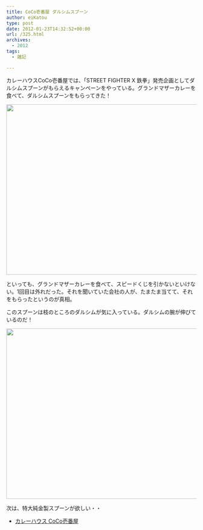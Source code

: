 ```yaml
---
title: CoCo壱番屋 ダルシムスプーン
author: eiKatou
type: post
date: 2012-01-23T14:32:52+00:00
url: /325.html
archives:
  - 2012
tags:
  - 雑記

---
```

カレーハウスCoCo壱番屋では、「STREET FIGHTER X 鉄拳」発売企画としてダルシムスプーンがもらえるキャンペーンをやっている。グランドマザーカレーを食べて、ダルシムスプーンをもらってきた！

[<img src="/blog/uploads/2012/01/20120123b.jpg" alt="" title="20120123b" width="600" height="450" class="alignnone size-full wp-image-327" srcset="/blog/uploads/2012/01/20120123b.jpg 600w, /blog/uploads/2012/01/20120123b-300x225.jpg 300w, /blog/uploads/2012/01/20120123b-400x300.jpg 400w" sizes="(max-width: 600px) 100vw, 600px" />][1]

といっても、グランドマザーカレーを食べて、スピードくじを引かないといけない。1回目は外れだった。それを聞いていた会社の人が、たまたま当てて、それをもらったというのが真相。

このスプーンは枝のところのダルシムが気に入っている。ダルシムの腕が伸びているのだ！

[<img src="/blog/uploads/2012/01/20120123a.jpg" alt="" title="20120123a" width="600" height="450" class="alignnone size-full wp-image-326" srcset="/blog/uploads/2012/01/20120123a.jpg 600w, /blog/uploads/2012/01/20120123a-300x225.jpg 300w, /blog/uploads/2012/01/20120123a-400x300.jpg 400w" sizes="(max-width: 600px) 100vw, 600px" />][2]

次は、特大純金製スプーンが欲しい・・

  * [カレーハウス CoCo壱番屋][3]

 [1]: /blog/uploads/2012/01/20120123b.jpg
 [2]: /blog/uploads/2012/01/20120123a.jpg
 [3]: http://www.ichibanya.co.jp/index.html
